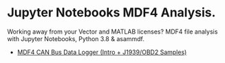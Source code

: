 # Jupyter Notebooks MDF4 Analysis.

Working away from your Vector and MATLAB licenses? MDF4 file analysis with Jupyter Notebooks, Python 3.8 & asammdf.

- [MDF4 CAN Bus Data Logger (Intro + J1939/OBD2 Samples)](https://www.csselectronics.com/screen/page/mdf4-measurement-data-format/language/en)


